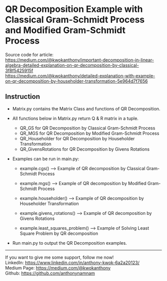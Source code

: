 # QR Decomposition Example with Classical Gram-Schmidt Process and Modified Gram-Schmidt Process

Source code for article:  
 https://medium.com/@kwokanthony/important-decomposition-in-linear-algebra-detailed-explanation-on-qr-decomposition-by-classical-3f8f5425915f  
 https://medium.com/@kwokanthony/detailed-explanation-with-example-on-qr-decomposition-by-householder-transformation-5e964d7f7656

## Instruction

- Matrix.py contains the Matrix Class and functions of QR Decomposition.

- All functions below in Matrix.py return Q & R matrix in a tuple.

  - QR_GS for QR Decomposition by Classical Gram-Schmidt Process
  - QR_MGS for QR Decomposition by Modified Gram-Schmidt Process
  - QR_Householder for QR Decomposition by Householder Transformation
  - QR_GivensRotations for QR Decomposition by Givens Rotations

- Examples can be run in main.py:

  - example.cgs() --> Example of QR decomposition by Classical Gram-Schmidt Process
  - example.mgs() --> Example of QR decomposition by Modified Gram-Schmidt Process
  - example.householder() --> Example of QR decomposition by Householder Transformation
  - example.givens_rotations() --> Example of QR decomposition by Givens Rotations

  - example.least_squares_problem() --> Example of Solving Least Square Problem by QR decomposition

- Run main.py to output the QR Decomposition examples.

---

If you want to give me some support, follow me now!  
 LinkedIn: https://www.linkedin.com/in/anthony-kwok-6a2a20123/  
 Medium Page: https://medium.com/@kwokanthony  
 Github: https://github.com/anthonynamnam
